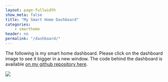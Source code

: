 ```yaml
---
layout: page-fullwidth
show_meta: false
title: "My Smart Home Dashboard"
categories:
    - smarthome
header: no
permalink: "/dashboard/"
---
```

<p>
The following is my smart home dashboard. Please click on the dashboard image to see it bigger in a new window. The code behind the dashboard is available <a href="https://github.com/skalavala/smarthome">on my github repository here</a>.</p>

<a href="{{site.url}}/images/skalavala-smarthome-dashboard.jpg" target="_blank"><img src="{{site.url}}/images/skalavala-smarthome-dashboard.jpg"></a>